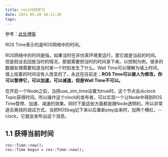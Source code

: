 ```yaml
---
title: ros1代码学习
date: 2021-05-20 10:11:26
tags:
---
```


参考：[此处博客](https://blog.csdn.net/sru_alo/article/details/102893536?utm_medium=distribute.pc_relevant.none-task-blog-baidujs_baidulandingword-0&spm=1001.2101.3001.4242)

ROS Time表示的是ROS网络中的时间。

ROS网络中的时间是指，如果当时在非仿真环境里运行，那它就是当前的时间。但是假设去回放当时的情况，那就需要把当时的时间录下来。以控制为例，很多的数据处理需要知道当时某一个时刻发生了什么。Wall Time可以理解为墙上时间，墙上挂着的时间没有人改变的了，永远在往前走；**ROS Time可以被人为修改，你可以暂停它，可以加速，可以减速，但是Wall Time不可以。**

在开启一个Node之前，当把use_sim_time设置为true时，这个节点会从clock Topic获得时间。所以操作这个clock的发布者，可以实现一个让Node中得到ROS Time暂停、加速、减速的效果。同时下面这些方面都是跟Node透明的，所以非常适合离线的调试方式。当把ROSbag记下来以后重新play出来时，加两个横杠，--clock，它就会发布出这个消息。

## 1.1 获得当前时间

```
ros::Time::now();
ros::Time begin = ros::Time::now();
```
